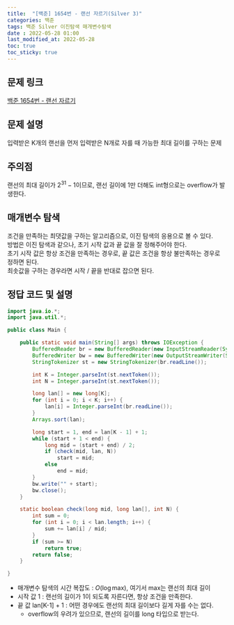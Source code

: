 ```yaml
---
title:  "[백준] 1654번 - 랜선 자르기(Silver 3)"
categories: 백준
tags: 백준 Silver 이진탐색 매개변수탐색
date : 2022-05-28 01:00
last_modified_at: 2022-05-28
toc: true
toc_sticky: true
---
```


## 문제 링크

[백준 1654번 - 랜선 자르기](https://www.acmicpc.net/problem/1654)

## 문제 설명

입력받은 K개의 랜선을 먼저 입력받은 N개로 자를 때 가능한 최대 길이를 구하는 문제

## 주의점

랜선의 최대 길이가 $2^{31} - 1$이므로, 랜선 길이에 1만 더해도 int형으로는 overflow가 발생한다.

## 매개변수 탐색

조건을 만족하는 최댓값을 구하는 알고리즘으로, 이진 탐색의 응용으로 볼 수 있다.  
방법은 이진 탐색과 같으나, 초기 시작 값과 끝 값을 잘 정해주어야 한다.  
초기 시작 값은 항상 조건을 만족하는 경우로, 끝 값은 조건을 항상 불만족하는 경우로 정하면 된다.  
최솟값을 구하는 경우라면 시작 / 끝을 반대로 잡으면 된다.

## 정답 코드 및 설명

```java
import java.io.*;
import java.util.*;

public class Main {

    public static void main(String[] args) throws IOException {
        BufferedReader br = new BufferedReader(new InputStreamReader(System.in));
        BufferedWriter bw = new BufferedWriter(new OutputStreamWriter(System.out));
        StringTokenizer st = new StringTokenizer(br.readLine());

        int K = Integer.parseInt(st.nextToken());
        int N = Integer.parseInt(st.nextToken());

        long lan[] = new long[K];
        for (int i = 0; i < K; i++) {
            lan[i] = Integer.parseInt(br.readLine());
        }
        Arrays.sort(lan);

        long start = 1, end = lan[K - 1] + 1;
        while (start + 1 < end) {
            long mid = (start + end) / 2;
            if (check(mid, lan, N))
                start = mid;
            else
                end = mid;
        }
        bw.write("" + start);
        bw.close();
    }

    static boolean check(long mid, long lan[], int N) {
        int sum = 0;
        for (int i = 0; i < lan.length; i++) {
            sum += lan[i] / mid;
        }
        if (sum >= N)
            return true;
        return false;
    }

}
```

- 매개변수 탐색의 시간 복잡도 : $O(\log \textrm{max})$, 여기서 max는 랜선의 최대 길이
- 시작 값 1 : 랜선의 길이가 1이 되도록 자른다면, 항상 조건을 만족한다.
- 끝 값 lan[K-1] + 1 : 어떤 경우에도 랜선의 최대 길이보다 길게 자를 수는 없다.
  - overflow의 우려가 있으므로, 랜선의 길이를 long 타입으로 받는다.